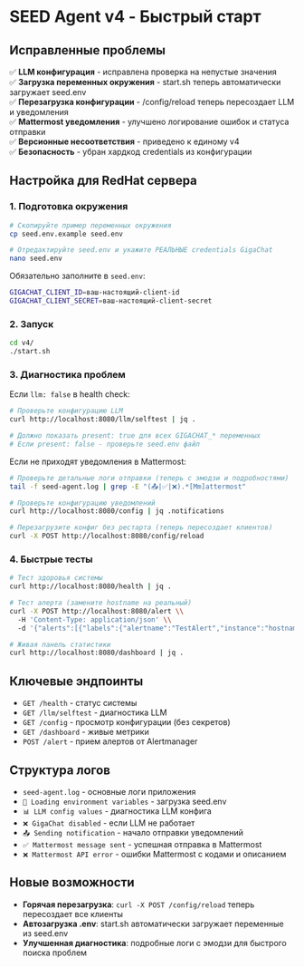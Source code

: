 # SEED Agent v4 - Быстрый старт

## Исправленные проблемы

✅ **LLM конфигурация** - исправлена проверка на непустые значения  
✅ **Загрузка переменных окружения** - start.sh теперь автоматически загружает seed.env  
✅ **Перезагрузка конфигурации** - /config/reload теперь пересоздает LLM и уведомления  
✅ **Mattermost уведомления** - улучшено логирование ошибок и статуса отправки  
✅ **Версионные несоответствия** - приведено к единому v4  
✅ **Безопасность** - убран хардкод credentials из конфигурации  

## Настройка для RedHat сервера

### 1. Подготовка окружения

```bash
# Скопируйте пример переменных окружения
cp seed.env.example seed.env

# Отредактируйте seed.env и укажите РЕАЛЬНЫЕ credentials GigaChat
nano seed.env
```

Обязательно заполните в `seed.env`:
```bash
GIGACHAT_CLIENT_ID=ваш-настоящий-client-id
GIGACHAT_CLIENT_SECRET=ваш-настоящий-client-secret
```

### 2. Запуск

```bash
cd v4/
./start.sh
```

### 3. Диагностика проблем

Если `llm: false` в health check:

```bash
# Проверьте конфигурацию LLM
curl http://localhost:8080/llm/selftest | jq .

# Должно показать present: true для всех GIGACHAT_* переменных
# Если present: false - проверьте seed.env файл
```

Если не приходят уведомления в Mattermost:

```bash
# Проверьте детальные логи отправки (теперь с эмодзи и подробностями)
tail -f seed-agent.log | grep -E "(📤|✅|❌).*[Mm]attermost"

# Проверьте конфигурацию уведомлений
curl http://localhost:8080/config | jq .notifications

# Перезагрузите конфиг без рестарта (теперь пересоздает клиентов)
curl -X POST http://localhost:8080/config/reload
```

### 4. Быстрые тесты

```bash
# Тест здоровья системы
curl http://localhost:8080/health | jq .

# Тест алерта (замените hostname на реальный)
curl -X POST http://localhost:8080/alert \\
  -H 'Content-Type: application/json' \\
  -d '{"alerts":[{"labels":{"alertname":"TestAlert","instance":"hostname","severity":"warning"},"annotations":{"summary":"Тестовый алерт"},"status":"firing"}]}'

# Живая панель статистики
curl http://localhost:8080/dashboard | jq .
```

## Ключевые эндпоинты

- `GET /health` - статус системы
- `GET /llm/selftest` - диагностика LLM
- `GET /config` - просмотр конфигурации (без секретов)
- `GET /dashboard` - живые метрики
- `POST /alert` - прием алертов от Alertmanager

## Структура логов

- `seed-agent.log` - основные логи приложения
- `📁 Loading environment variables` - загрузка seed.env
- `📊 LLM config values` - диагностика LLM конфига
- `❌ GigaChat disabled` - если LLM не работает
- `📤 Sending notification` - начало отправки уведомлений
- `✅ Mattermost message sent` - успешная отправка в Mattermost
- `❌ Mattermost API error` - ошибки Mattermost с кодами и описанием

## Новые возможности

- **Горячая перезагрузка**: `curl -X POST /config/reload` теперь пересоздает все клиенты
- **Автозагрузка .env**: start.sh автоматически загружает переменные из seed.env  
- **Улучшенная диагностика**: подробные логи с эмодзи для быстрого поиска проблем